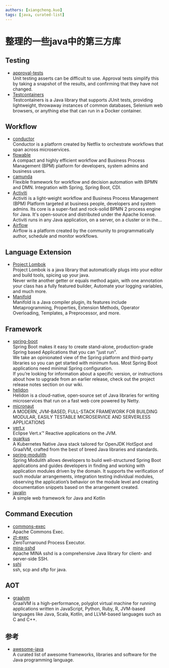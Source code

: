 ```yaml
---
authors: [xiangcheng.kuo]
tags: [java, curated-list]
---
```


# 整理的一些java中的第三方库

<!--truncate-->

## Testing

- [approval-tests](https://approvaltests.com/)
  <br/>Unit testing asserts can be difficult to use. Approval tests simplify this by taking a snapshot of the results,
  and confirming that they have not changed.
- [Testcontainers](https://www.testcontainers.org/)
  <br/>Testcontainers is a Java library that supports JUnit tests, providing lightweight, throwaway instances of common
  databases, Selenium web browsers, or anything else that can run in a Docker container.

## Workflow

- [conductor](https://conductor.netflix.com/)
  <br/>Conductor is a platform created by Netflix to orchestrate workflows that span across microservices.
- [flowable](https://www.flowable.com/)
  <br/>A compact and highly efficient workflow and Business Process Management (BPM) platform for developers, system
  admins and business users.
- [camunda](https://github.com/camunda/camunda-bpm-platform)
  <br/>Flexible framework for workflow and decision automation with BPMN and DMN. Integration with Spring, Spring Boot,
  CDI.
- [Activiti](https://github.com/Activiti/Activiti)
  <br/>Activiti is a light-weight workflow and Business Process Management (BPM) Platform targeted at business people,
  developers and system admins. Its core is a super-fast and rock-solid BPMN 2 process engine for Java. It's open-source
  and distributed under the Apache license. Activiti runs in any Java application, on a server, on a cluster or in the…
- [Airflow](https://airflow.apache.org/)
  <br/>Airflow is a platform created by the community to programmatically author, schedule and monitor workflows.

## Language Extension

- [Project Lombok](https://projectlombok.org/)
  <br/>Project Lombok is a java library that automatically plugs into your editor and build tools, spicing up your java.
  <br/>Never write another getter or equals method again, with one annotation your class has a fully featured builder,
  Automate your logging variables, and much more.
- [Manifold](http://manifold.systems/)
  <br/>Manifold is a Java compiler plugin, its features include Metaprogramming, Properties, Extension Methods, Operator
  Overloading, Templates, a Preprocessor, and more.

## Framework

- [spring-boot](https://spring.io/projects/spring-boot)
  <br/>Spring Boot makes it easy to create stand-alone, production-grade Spring based Applications that you can "just
  run".
  <br/>We take an opinionated view of the Spring platform and third-party libraries so you can get started with minimum
  fuss. Most Spring Boot applications need minimal Spring configuration.
  <br/>If you’re looking for information about a specific version, or instructions about how to upgrade from an earlier
  release, check out the project release notes section on our wiki.
- [helidon](https://helidon.io/)
  <br/>Helidon is a cloud-native, open‑source set of Java libraries for writing microservices that run on a fast web
  core powered by Netty.
- [micronaut](https://micronaut.io/)
  <br/>A MODERN, JVM-BASED, FULL-STACK FRAMEWORK FOR BUILDING MODULAR, EASILY TESTABLE MICROSERVICE AND SERVERLESS
  APPLICATIONS
- [vert.x](https://vertx.io/)
  <br/>Eclipse Vert.x™ Reactive applications on the JVM.
- [quarkus](https://quarkus.io/)
  <br/>A Kubernetes Native Java stack tailored for OpenJDK HotSpot and GraalVM, crafted from the best of breed Java
  libraries and standards.
- [spring-modulith](https://spring.io/projects/spring-modulith)
  <br/>Spring Modulith allows developers to build well-structured Spring Boot applications and guides developers in
  finding and working with application modules driven by the domain. It supports the verification of such modular
  arrangements, integration testing individual modules, observing the application’s behavior on the module level and
  creating documentation snippets based on the arrangement created.
- [javalin](https://javalin.io/)
  <br/>A simple web framework for Java and Kotlin

## Command Execution

- [commons-exec](https://github.com/apache/commons-exec)
  <br/>Apache Commons Exec.
- [zt-exec](https://github.com/zeroturnaround/zt-exec)
  <br/>ZeroTurnaround Process Executor.
- [mina-sshd](https://github.com/apache/mina-sshd)
  <br/>Apache MINA sshd is a comprehensive Java library for client- and server-side SSH.
- [sshj](https://github.com/hierynomus/sshj)
  <br/>ssh, scp and sftp for java.


## AOT

- [graalvm](https://www.graalvm.org/)
  <br/>GraalVM is a high-performance, polyglot virtual machine for running applications written in JavaScript, Python,
  Ruby, R, JVM-based languages like Java, Scala, Kotlin, and LLVM-based languages such as C and C++.

## 参考
- [awesome-java](https://github.com/akullpp/awesome-java)
  <br/>A curated list of awesome frameworks, libraries and software for the Java programming language.